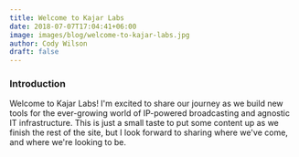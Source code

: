 ```yaml
---
title: Welcome to Kajar Labs
date: 2018-07-07T17:04:41+06:00
image: images/blog/welcome-to-kajar-labs.jpg
author: Cody Wilson
draft: false
---
```


### Introduction

Welcome to Kajar Labs! I'm excited to share our journey as we build new tools for the ever-growing world of IP-powered broadcasting and agnostic IT infrastructure. This is just a small taste to put some content up as we finish the rest of the site, but I look forward to sharing where we've come, and where we're looking to be.  

